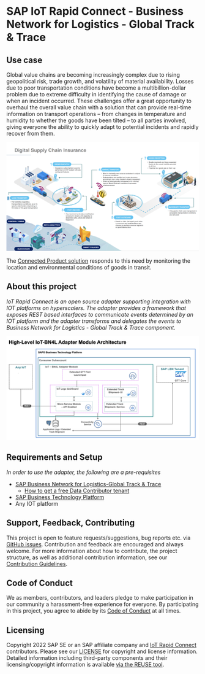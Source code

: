 # SAP IoT Rapid Connect - Business Network for Logistics - Global Track & Trace

## Use case

Global value chains are becoming increasingly complex due to rising geopolitical risk, trade growth, and volatility of material availability. Losses due to poor transportation conditions have become a multibillion-dollar problem due to extreme difficulty in identifying the cause of damage or when an incident occurred. These challenges offer a great opportunity to overhaul the overall value chain with a solution that can provide real-time information on transport operations – from changes in temperature and humidity to whether the goods have been tilted – to all parties involved, giving everyone the ability to quickly adapt to potential incidents and rapidly recover from them.

![](Assets/Usecase.png)

The [Connected Product solution](https://news.sap.com/sea/2022/07/ntt-data-and-sap-announce-co-innovation-solution-to-track-fragile-and-sensitive-cargo-shipments-and-facilitate-insurance-procedures/) responds to this need by monitoring the location and environmental conditions of goods in transit.

## About this project

*IoT Rapid Connect is an open source adapter supporting integration with IOT platforms on hyperscalers. The adapter provides a framework that exposes REST based interfaces to communicate events determined by an IOT platform and the adapter transforms and delegates the events to Business Network for Logistics - Global Track & Trace component.*

![](Assets/BN4L_IOT.png)

## Requirements and Setup

*In order to use the adapter, the following are a pre-requisites*
 - [SAP Business Network for Logistics-Global Track & Trace](https://www.sap.com/products/business-network/global-track-and-trace.html)
    - [How to get a free Data Contributor tenant](https://github.com/SAP-samples/logistics-business-network-integration)
 - [SAP Business Technology Platform](https://www.sap.com/products/technology-platform.html)
 - Any IOT platform

## Support, Feedback, Contributing

This project is open to feature requests/suggestions, bug reports etc. via [GitHub issues](https://github.com/SAP/<your-project>/issues). Contribution and feedback are encouraged and always welcome. For more information about how to contribute, the project structure, as well as additional contribution information, see our [Contribution Guidelines](CONTRIBUTING.md).

## Code of Conduct

We as members, contributors, and leaders pledge to make participation in our community a harassment-free experience for everyone. By participating in this project, you agree to abide by its [Code of Conduct](CODE_OF_CONDUCT.md) at all times.

## Licensing

Copyright 2022 SAP SE or an SAP affiliate company and [IoT Rapid Connect](https://github.com/SAP/iot-rapid-connect) contributors. Please see our [LICENSE](LICENSE) for copyright and license information. Detailed information including third-party components and their licensing/copyright information is available [via the REUSE tool](https://api.reuse.software/info/github.com/SAP/iot-rapid-connect).
